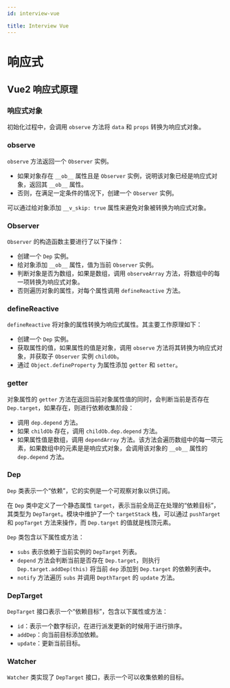 ```yaml
---
id: interview-vue

title: Interview Vue
---
```


# 响应式

## Vue2 响应式原理

### 响应式对象

初始化过程中，会调用 `observe` 方法将 `data` 和 `props` 转换为响应式对象。

### observe

`observe` 方法返回一个 `Observer` 实例。

- 如果对象存在 `__ob__` 属性且是 `Observer` 实例，说明该对象已经是响应式对象，返回其 `__ob__` 属性。
- 否则，在满足一定条件的情况下，创建一个 `Observer` 实例。

可以通过给对象添加 `__v_skip: true` 属性来避免对象被转换为响应式对象。

### Observer

`Observer` 的构造函数主要进行了以下操作：

- 创建一个 `Dep` 实例。
- 给对象添加 `__ob__` 属性，值为当前 `Observer` 实例。
- 判断对象是否为数组，如果是数组，调用 `observeArray` 方法，将数组中的每一项转换为响应式对象。
- 否则遍历对象的属性，对每个属性调用 `defineReactive` 方法。

### defineReactive

`defineReactive` 将对象的属性转换为响应式属性。其主要工作原理如下：

- 创建一个 `Dep` 实例。
- 获取属性的值，如果属性的值是对象，调用 `observe` 方法将其转换为响应式对象，并获取子 `Observer` 实例 `childOb`。
- 通过 `Object.defineProperty` 为属性添加 `getter` 和 `setter`。

### getter

对象属性的 `getter` 方法在返回当前对象属性值的同时，会判断当前是否存在 `Dep.target`，如果存在，则进行依赖收集阶段：

- 调用 `dep.depend` 方法。
- 如果 `childOb` 存在，调用 `childOb.dep.depend` 方法。
- 如果属性值是数组，调用 `dependArray` 方法。该方法会遍历数组中的每一项元素，如果数组中的元素是是响应式对象，会调用该对象的 `__ob__` 属性的 `dep.depend` 方法。

### Dep

`Dep` 类表示一个“依赖”，它的实例是一个可观察对象以供订阅。

在 `Dep` 类中定义了一个静态属性 `target`，表示当前全局正在处理的“依赖目标”，其类型为 `DepTarget`。模块中维护了一个 `targetStack` 栈，可以通过 `pushTarget` 和 `popTarget` 方法来操作，而 `Dep.target` 的值就是栈顶元素。

`Dep` 类包含以下属性或方法：

- `subs` 表示依赖于当前实例的 `DepTarget` 列表。
- `depend` 方法会判断当前是否存在 `Dep.target`，则执行 `Dep.target.addDep(this)` 将当前 `dep` 添加到 `Dep.target` 的依赖列表中。
- `notify` 方法遍历 `subs` 并调用 `DepthTarget` 的 `update` 方法。

### DepTarget

`DepTarget` 接口表示一个“依赖目标”，包含以下属性或方法：

- `id`：表示一个数字标识，在进行派发更新的时候用于进行排序。
- `addDep`：向当前目标添加依赖。
- `update`：更新当前目标。

### Watcher

`Watcher` 类实现了 `DepTarget` 接口，表示一个可以收集依赖的目标。

